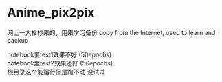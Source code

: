 # Anime_pix2pix  
网上一大抄抄来的，用来学习备份
copy from the Internet, used to learn and backup

notebook里test1效果不好 (50epochs)  
notebook里test2效果还好 (50epochs)  
根目录这个能运行但是跑不动 没试过  